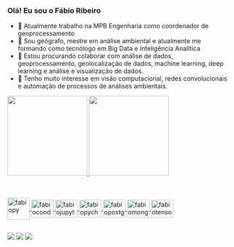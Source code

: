 ### Olá! Eu sou o Fábio Ribeiro

- 🔭 Atualmente trabalho na MPB Engenharia como coordenador de geoprocessamento
- 🌱 Sou geógrafo, mestre em análise ambiental e atualmente me formando como tecnólogo em Big Data e Inteligência Analítica
- 👯 Estou procurando colaborar com análise de dados, geoprocessamento, geolocalização de dados, machine learning, deep learning e análise e visualização de dados.
- 👀 Tenho muito interesse em visão computacional, redes convolucionais e automação de processos de análises ambientais. 

<div>
  <a href="https://www.linkedin.com/in/fabio-ribeiro-de-souza-60007710/">
    <img height="180em" src="https://github-readme-stats.vercel.app/api?username=fabiors777&show_icons=true&theme=gotham&include_all_comits=true&count_private=true"/>
    <img height="180em" src="https://github-readme-stats.vercel.app/api/top-langs/?username=fabiors777&layout=compact&langs_count=16&theme=gotham"/>
</div>

  ##
  
<div style = "display: inline_block"><br>
  <img align="center" alt="fabiopy" height="50" width="50" img src="https://cdn.jsdelivr.net/gh/devicons/devicon/icons/python/python-original.svg" />
  <img align="center" alt="fabioconda" height="40" width="50" img src="https://cdn.jsdelivr.net/gh/devicons/devicon/icons/anaconda/anaconda-original.svg" />
  <img align="center" alt="fabiojupyter" height="40" width="50" img src="https://cdn.jsdelivr.net/gh/devicons/devicon/icons/jupyter/jupyter-original-wordmark.svg" />
  <img align="center" alt="fabiopycharm" height="40" width="50" img src="https://cdn.jsdelivr.net/gh/devicons/devicon/icons/pycharm/pycharm-original.svg" />
  <img align="center" alt="fabiopostgis" height="40" width="50" img src="https://cdn.jsdelivr.net/gh/devicons/devicon/icons/postgresql/postgresql-original.svg" />
  <img align="center" alt="fabiomongodb" height="40" width="50" img src="https://cdn.jsdelivr.net/gh/devicons/devicon/icons/mongodb/mongodb-plain-wordmark.svg" />
  <img align="center" alt="fabiotensor" height="40" width="50" img src="https://cdn.jsdelivr.net/gh/devicons/devicon/icons/tensorflow/tensorflow-original.svg" />       
</div>
  
  ##
  
<div>
  <a href= "mailto:geo.fabioribeiro@gmail.com"> <img src="https://img.shields.io/badge/Gmail-D14836?style=for-the-badge&logo=gmail&logoColor=white" target="_blanck"></a>
  <a href= "https://telegram.me/tarmanau"> <img src="https://img.shields.io/badge/Telegram-2CA5E0?style=for-the-badge&logo=telegram&logoColor=white" target="_blanck"></a>
  <a href= "https://www.linkedin.com/in/fabio-ribeiro-de-souza-60007710/"> <img src="https://img.shields.io/badge/LinkedIn-0077B5?style=for-the-badge&logo=linkedin&logoColor=white"
 target="_blanck"></a>    
</div>
